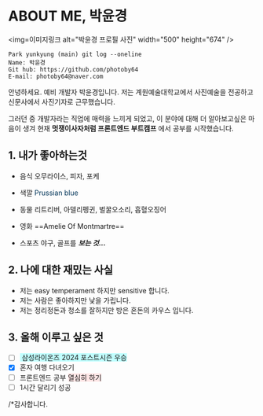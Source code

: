# ABOUT ME, 박윤경

<img=이미지링크 alt="박윤경 프로필 사진" width="500" height="674" />

```
Park yunkyung (main) git log --oneline
Name: 박윤경
Git hub: https://github.com/photoby64
E-mail: photoby64@naver.com
```

안녕하세요. 예비 개발자 박윤경입니다.
저는 계원예술대학교에서 사진예술을 전공하고 신문사에서 사진기자로 근무했습니다.

그러던 중 개발자라는 직업에 매력을 느끼게 되었고, 이 분야에 대해 더 알아보고싶은 마음이 생겨 현재 **멋쟁이사자처럼 프론트엔드 부트캠프** 에서 공부를 시작했습니다.

## 1. 내가 좋아하는것

- 음식
  오무라이스, 피자, 포케

- 색깔
  <span style="color:#003458"> Prussian blue </span>

- 동물
  리트리버, 아델리펭귄, 벌꿀오소리, 흡혈오징어

- 영화
  ==Amelie Of Montmartre==

- 스포츠
  야구, 골프를 **_보는 것..._**

## 2. 나에 대한 재밌는 사실

- 저는 easy temperament 하지만 sensitive 합니다.
- 저는 사람은 좋아하지만 낯을 가립니다.
- 저는 정리정돈과 청소를 잘하지만 방은 혼돈의 카우스 입니다.

## 3. 올해 이루고 싶은 것

- [ ] <span style="background-color:#C0FFFF"> 삼성라이온즈 2024 포스트시즌 우승 </span>
- [x] 혼자 여행 다녀오기
- [ ] 프론트엔드 공부 <span style="background-color:#FFE6E6">열심히 하기 </span>
- [ ] 1시간 달리기 성공

/\*감사합니다.
